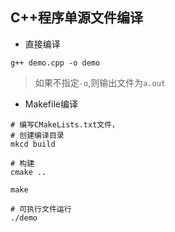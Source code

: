 ## C++程序单源文件编译

- 直接编译
```shell
g++ demo.cpp -o demo
```
> 如果不指定`-o`,则输出文件为`a.out`

- Makefile编译
```shell
# 编写CMakeLists.txt文件，
# 创建编译目录
mkcd build

# 构建
cmake ..

make

# 可执行文件运行
./demo
```
